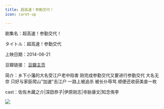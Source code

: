 ```yaml
---
title: 超高速！参勤交代！
icon: caret-up

---
```


剧集名：超高速！参勤交代！

タイトル：超高速！参勤交代

上映日期：2014-06-21

豆瓣链接： [豆瓣主页](https://movie.douban.com/subject/25753339/)

简介：乡下小藩的大名受江户老中陷害 刚完成参勤交代又要进行参勤交代 大名无奈 只好与家臣爬山"加速"去江户 一路上被追杀 被长仆辱骂 顺便还收获美妾一枚

cast：佐佐木藏之介|深田恭子|伊原刚志|寺胁康文|知念侑李

![](https://listpic.tsgsanjiao.com/movie/2014/2014cgs.jpg)